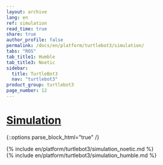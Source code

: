 ```yaml
---
layout: archive
lang: en
ref: simulation
read_time: true
share: true
author_profile: false
permalink: /docs/en/platform/turtlebot3/simulation/
tabs: "ROS"
tab_title1: Humble
tab_title3: Noetic
sidebar:
  title: TurtleBot3
  nav: "turtlebot3"
product_group: turtlebot3
page_number: 12
---
```


<style>body {counter-reset: h1 5 !important;}</style>

# [Simulation](#simulation)

{::options parse_block_html="true" /}

<!-- <section data-id="{{ page.tab_title1 }}" class="tab_contents">
{% include en/platform/turtlebot3/simulation_kinetic.md %}
</section> -->

<!-- <section data-id="{{ page.tab_title2 }}" class="tab_contents">
{% include en/platform/turtlebot3/simulation_melodic.md %}
</section> -->

<section data-id="{{ page.tab_title3 }}" class="tab_contents">
{% include en/platform/turtlebot3/simulation_noetic.md %}
</section>

<!-- <section data-id="{{ page.tab_title4 }}" class="tab_contents">
{% include en/platform/turtlebot3/simulation_dashing.md %}
</section> -->

<!-- <section data-id="{{ page.tab_title5 }}" class="tab_contents">
{% include en/platform/turtlebot3/simulation_foxy.md %}
</section> -->

<section data-id="{{ page.tab_title1 }}" class="tab_contents">
{% include en/platform/turtlebot3/simulation_humble.md %}
</section>

<!-- <section data-id="{{ page.tab_title7 }}" class="tab_contents">
{% include en/platform/turtlebot3/simulation_windows.md %}
</section> -->
